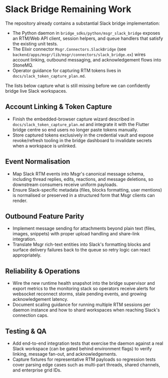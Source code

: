 # Slack Bridge Remaining Work

The repository already contains a substantial Slack bridge implementation:

- The Python daemon in `bridge_sdks/python/msgr_slack_bridge` exposes an RTM/Web API client,
  session helpers, and queue handlers that satisfy the existing unit tests.
- The Elixir connector `Msgr.Connectors.SlackBridge` (see `backend/apps/msgr/lib/msgr/connectors/slack_bridge.ex`)
  wires account linking, outbound messaging, and acknowledgement flows into StoneMQ.
- Operator guidance for capturing RTM tokens lives in `docs/slack_token_capture_plan.md`.

The lists below capture what is still missing before we can confidently bridge live Slack workspaces.

## Account Linking & Token Capture
- Finish the embedded-browser capture wizard described in `docs/slack_token_capture_plan.md` and
  integrate it with the Flutter bridge centre so end users no longer paste tokens manually.
- Store captured tokens exclusively in the credential vault and expose revoke/refresh tooling in the
  bridge dashboard to invalidate secrets when a workspace is unlinked.

## Event Normalisation
- Map Slack RTM events into Msgr's canonical message schema, including thread replies, edits,
  reactions, and message deletions, so downstream consumers receive uniform payloads.
- Ensure Slack-specific metadata (files, blocks formatting, user mentions) is normalised or preserved
  in a structured form that Msgr clients can render.

## Outbound Feature Parity
- Implement message sending for attachments beyond plain text (files, images, snippets) with proper
  upload handling and share-link integration.
- Translate Msgr rich-text entities into Slack's formatting blocks and surface delivery failures back
  to the queue so retry logic can react appropriately.

## Reliability & Operations
- Wire the new runtime health snapshot into the bridge supervisor and export metrics to the
  monitoring stack so operators receive alerts for websocket reconnect storms, stale pending
  events, and growing acknowledgement latency.
- Document scaling guidance for running multiple RTM sessions per daemon instance and how to shard
  workspaces when reaching Slack's connection caps.

## Testing & QA
- Add end-to-end integration tests that exercise the daemon against a real Slack workspace (can
  be gated behind environment flags) to verify linking, message fan-out, and acknowledgements.
- Capture fixtures for representative RTM payloads so regression tests cover parsing edge cases such
  as multi-part threads, shared channels, and enterprise grid IDs.
